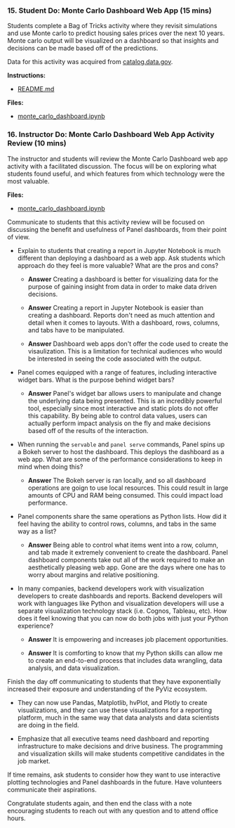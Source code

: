 ### 15. Student Do: Monte Carlo Dashboard Web App (15 mins)

Students complete a Bag of Tricks activity where they revisit simulations and use Monte carlo to predict housing sales prices over the next 10 years. Monte carlo output will be visualized on a dashboard so that insights and decisions can be made based off of the predictions.

Data for this activity was acquired from [catalog.data.gov](https://catalog.data.gov/dataset/real-estate-sales-2001-2016).

**Instructions:**

* [README.md](Activities/15-Stu_Dashboard_Webapps/README.md)

**Files:**

* [monte_carlo_dashboard.ipynb](Activities/15-Stu_Dashboard_Webapps/Unsolved/monte_carlo_dashboard.ipynb)

### 16. Instructor Do: Monte Carlo Dashboard Web App Activity Review (10 mins)

The instructor and students will review the Monte Carlo Dashboard web app activity with a facilitated discussion. The focus will be on exploring what students found useful, and which features from which technology were the most valuable.

**Files:**

* [monte_carlo_dashboard.ipynb](Activities/15-Stu_Dashboard_Webapps/Solved/monte_carlo_dashboard.ipynb)

Communicate to students that this activity review will be focused on discussing the benefit and usefulness of Panel dashboards, from their point of view.

* Explain to students that creating a report in Jupyter Notebook is much different than deploying a dashboard as a web app. Ask students which approach do they feel is more valuable? What are the pros and cons?

  * **Answer** Creating a dashboard is better for visualizing data for the purpose of gaining insight from data in order to make data driven decisions.

  * **Answer** Creating a report in Jupyter Notebook is easier than creating a dashboard. Reports don't need as much attention and detail when it comes to layouts. With a dashboard, rows, columns, and tabs have to be manipulated.

  * **Answer** Dashboard web apps don't offer the code used to create the visaulization. This is a limitation for technical audiences who would be interested in seeing the code associated with the output.

* Panel comes equipped with a range of features, including interactive widget bars. What is the purpose behind widget bars?

  * **Answer** Panel's widget bar allows users to manipulate and change the underlying data being presented. This is an incredibly powerful tool, especially since most interactive and static plots do not offer this capability. By being able to control data values, users can actually perform impact analysis on the fly and make decisions based off of the results of the interaction.

* When running the `servable` and `panel serve` commands, Panel spins up a Bokeh server to host the dashboard. This deploys the dashboard as a web app. What are some of the performance considerations to keep in mind when doing this?

  * **Answer** The Bokeh server is ran locally, and so all dashboard operations are goign to use local resources. This could result in large amounts of CPU and RAM being consumed. This could impact load performance.

* Panel components share the same operations as Python lists. How did it feel having the ability to control rows, columns, and tabs in the same way as a list?

  * **Answer** Being able to control what items went into a row, column, and tab made it extremely convenient to create the dashboard. Panel dashboard components take out all of the work required to make an aesthetically pleasing web app. Gone are the days where one has to worry about margins and relative positioning.

* In many companies, backend developers work with visualization developers to create dashboards and reports. Backend developers will work with languages like Python and visualization developers will use a separate visualization technology stack (i.e. Cognos, Tableau, etc). How does it feel knowing that you can now do both jobs with just your Python experience?

  * **Answer** It is empowering and increases job placement opportunities.

  * **Answer** It is comforting to know that my Python skills can allow me to create an end-to-end process that includes data wrangling, data analysis, and data visualization.

Finish the day off communicating to students that they have exponentially increased their exposure and understanding of the PyViz ecosystem.

* They can now use Pandas, Matplotlib, hvPlot, and Plotly to create visualizations, and they can use these visualizations for a reporting platform, much in the same way that data analysts and data scientists are doing in the field.

* Emphasize that all executive teams need dashboard and reporting infrastructure to make decisions and drive business. The programming and visualization skills will make students competitive candidates in the job market.

If time remains, ask students to consider how they want to use interactive plotting technologies and Panel dashboards in the future. Have volunteers communicate their aspirations.

Congratulate students again, and then end the class with a note encouraging students to reach out with any question and to attend office hours.
